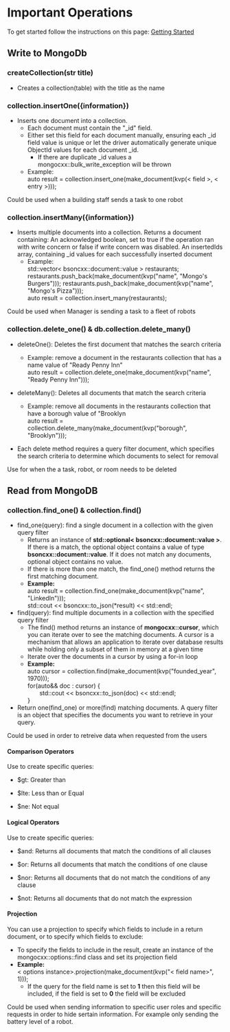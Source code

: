 # Important Operations
To get started follow the instructions on this page: [Getting Started](https://www.mongodb.com/docs/languages/cpp/cpp-driver/current/get-started/connect-to-mongodb/)
## Write to MongoDb
### **createCollection(str title)** 
+ Creates a collection(table) with the title as the name
### **collection.insertOne({information})** 
+ Inserts one document into a collection.
    + Each document must contain the "_id" field. 
    + Either set this field for each document manually, ensuring each _id field value is unique or let the driver automatically generate unique ObjectId values for each document _id.
        + If there are duplicate _id values a mongocxx::bulk_write_exception will be thrown
    + Example: <br>
auto result = collection.insert_one(make_document(kvp(< field >, < entry >)));

Could be used when a building staff sends a task to one robot
### **collection.insertMany({information})** 
+ Inserts multiple documents into a collection. Returns a document containing: An acknowledged boolean, set to true if the operation ran with write concern or false if write concern was disabled. An insertedIds array, containing _id values for each successfully inserted document
  + Example: <br>std::vector< bsoncxx::document::value > restaurants;
restaurants.push_back(make_document(kvp("name", "Mongo's Burgers")));
restaurants.push_back(make_document(kvp("name", "Mongo's Pizza"))); <br>
auto result = collection.insert_many(restaurants);

Could be used when Manager is sending a task to a fleet of robots
### **collection.delete_one() & db.collection.delete_many()**
+ deleteOne(): Deletes the first document that matches the search criteria
  + Example: remove a document in the restaurants collection that has a name value of "Ready Penny Inn"<br> auto result = collection.delete_one(make_document(kvp("name", "Ready Penny Inn")));

+ deleteMany(): Deletes all documents that match the search criteria
  + Example: remove all documents in the restaurants collection that have a borough value of "Brooklyn<br> auto result = collection.delete_many(make_document(kvp("borough", "Brooklyn")));

+ Each delete method requires a query filter document, which specifies the search criteria to determine which documents to select for removal

Use for when the a task, robot, or room needs to be deleted
## Read from MongoDB
### collection.find_one() & collection.find()
+ find_one(query): find a single document in a collection with the given query filter
  + Returns an instance of **std::optional< bsoncxx::document::value >**. If there is a match, the optional object contains a value of type **bsoncxx::document::value**. If it does not match any documents, optional object contains no value.
  + If there is more than one match, the find_one() method returns the first matching document.
  + **Example:** <br> auto result = collection.find_one(make_document(kvp("name", "LinkedIn"))); <br>
std::cout << bsoncxx::to_json(*result) << std::endl;
+ find(query): find multiple documents in a collection with the specified query filter
  +  The find() method returns an instance of **mongocxx::cursor**, which you can iterate over to see the matching documents. A cursor is a mechanism that allows an application to iterate over database results while holding only a subset of them in memory at a given time
  + Iterate over the documents in a cursor by using a for-in loop
  + **Example:** <br> auto cursor = collection.find(make_document(kvp("founded_year", 1970))); <br>
for(auto&& doc : cursor) { <br>
           std::cout << bsoncxx::to_json(doc) << std::endl; <br>
}
+ Return one(find_one) or more(find) matching documents. A query filter is an object that specifies the documents you want to retrieve in your query.

Could be used in order to retreive data when requested from the users
#### Comparison Operators
Use to create specific queries:
+ $gt: Greater than

+ $lte: Less than or Equal

+ $ne: Not equal
#### Logical Operators
Use to create specific queries: 
+ $and: Returns all documents that match the conditions of all clauses

+ $or: Returns all documents that match the conditions of one clause

+ $nor: Returns all documents that do not match the conditions of any clause

+ $not: Returns all documents that do not match the expression
#### Projection
You can use a projection to specify which fields to include in a return document, or to specify which fields to exclude:
+ To specify the fields to include in the result, create an instance of the mongocxx::options::find class and set its projection field
+ **Example:** <br> < options instance>.projection(make_document(kvp("< field name>", 1)));
  + If the query for the field name is set to **1** then this field will be included, if the field is set to **0** the field will be excluded

Could be used when sending information to specific user roles and specific requests in order to hide sertain information. For example only sending the battery level of a robot.

